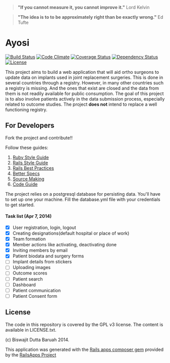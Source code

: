 > **"If you cannot measure it, you cannot improve it."**
> Lord Kelvin

> **"The idea is to to be approximately right than be exactly wrong."**
> Ed Tufte

Ayosi 
======

[![Build Status](https://travis-ci.org/orthodoc/ayosi.png?branch=master)](https://travis-ci.org/orthodoc/ayosi)
[![Code Climate](https://codeclimate.com/github/orthodoc/ayosi.png)](https://codeclimate.com/github/orthodoc/ayosi)
[![Coverage Status](https://coveralls.io/repos/orthodoc/ayosi/badge.png)](https://coveralls.io/r/orthodoc/ayosi)
[![Dependency Status](https://gemnasium.com/orthodoc/ayosi.png)](https://gemnasium.com/orthodoc/ayosi)
[![License](http://img.shields.io/license/GPlv3.png?color=green)](http://opensource.org/licenses/GPL-3.0)

This project aims to build a web application that will aid ortho surgeons to update
data on implants used in joint replacement surgeries. This is done in several
countries through a registry. However, in many other countries such a registry is
missing. And the ones that exist are closed and the data from them is not readily
available for public consumption. The goal of this project is to also involve
patients actively in the data submission process, especially related to outcome
studies. The project **does not** intend to replace a well functioning registry.

## For Developers

Fork the project and contribute!!

Follow these guides:

1. [Ruby Style Guide]
2. [Rails Style Guide]
3. [Rails Best Practices]
4. [Better Specs]
5. [Source Making]
6. [Code Guide]

The project relies on a postgresql database for persisting data. You'll have to set
up one your machine. Fill the database.yml file with your credentials to get started.

#### Task list (Apr 7, 2014)

- [x] User registration, login, logout
- [x] Creating designations(default hospital or place of work)
- [x] Team formation
- [x] Member actions like activating, deactivating done
- [x] Inviting members by email
- [x] Patient biodata and surgery forms
- [ ] Implant details from stickers
- [ ] Uploading images
- [ ] Outcome scores
- [ ] Patient search
- [ ] Dashboard
- [ ] Patient communication
- [ ] Patient Consent form

## License

The code in this repository is covered by the GPL v3 license. The content is
available in LICENSE.txt.

(c) Biswajit Dutta Baruah 2014.

This application was generated with the [Rails apps composer gem] provided by the [RailsApps Project]


[Ruby Style Guide]:https://github.com/bbatsov/ruby-style-guide
[Rails Style Guide]:https://github.com/bbatsov/rails-style-guide
[Rails Best Practices]:http://rails-bestpractices.com/posts/archive
[Better Specs]:http://betterspecs.org
[Source Making]:http://sourcemaking.com
[Code Guide]:http://mdo.github.io/code-guide
[Rails apps composer gem]:https://github.com/RailsApps/rails_apps_composer
[RailsApps Project]:http://railsapps.github.io
